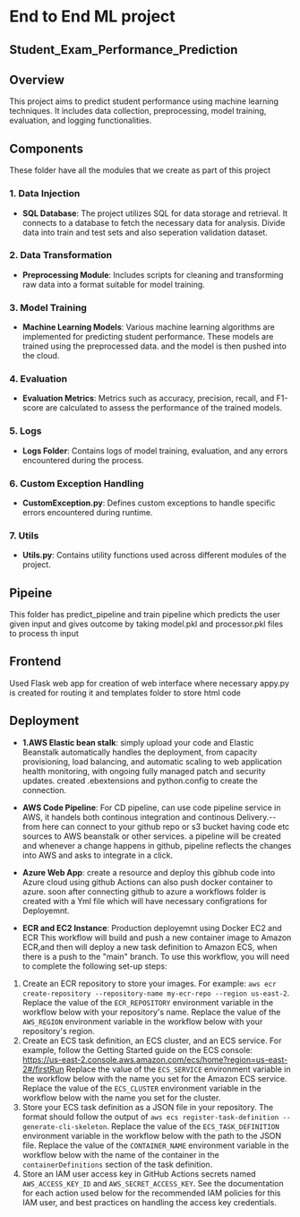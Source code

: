 # End to End ML project
##  Student_Exam_Performance_Prediction

## Overview
This project aims to predict student performance using machine learning techniques. It includes data collection, preprocessing, model training, evaluation, and logging functionalities.

## Components
These folder have all the modules that we create as part of this project
### 1. Data Injection
- **SQL Database**: The project utilizes SQL for data storage and retrieval. It connects to a database to fetch the necessary data for analysis. Divide data into train and test sets and also seperation validation dataset.
### 2. Data Transformation
- **Preprocessing Module**: Includes scripts for cleaning and transforming raw data into a format suitable for model training.
### 3. Model Training
- **Machine Learning Models**: Various machine learning algorithms are implemented for predicting student performance. These models are trained using the preprocessed data. and the model is then pushed into the cloud.
### 4. Evaluation
- **Evaluation Metrics**: Metrics such as accuracy, precision, recall, and F1-score are calculated to assess the performance of the trained models.
### 5. Logs
- **Logs Folder**: Contains logs of model training, evaluation, and any errors encountered during the process.
### 6. Custom Exception Handling
- **CustomException.py**: Defines custom exceptions to handle specific errors encountered during runtime.
### 7. Utils
- **Utils.py**: Contains utility functions used across different modules of the project.

## Pipeine 
This folder has predict_pipeline and train pipeline which predicts the user given input and gives outcome by taking model.pkl and processor.pkl files to process th input

## Frontend
Used Flask web app for creation of web interface where necessary appy.py is created for routing it and templates folder to store html code

## Deployment
- **1.AWS Elastic bean stalk**: simply upload your code and Elastic Beanstalk automatically handles the deployment, from capacity provisioning, load balancing, and automatic scaling to web application health monitoring, with ongoing fully managed patch and security updates.
created .ebextensions and python.config to create the connection.

- **AWS Code Pipeline**: For CD pipeline, can use code pipeline service in AWS, it handels both continous integration and continous Delivery.--from here can connect to your github repo or s3 bucket having code etc sources to AWS beanstalk or other services.
a pipeline will be created and whenever a change happens in github, pipeline reflects the changes into AWS and asks to integrate in a click.

- **Azure Web App**: create a resource and deploy this gibhub code into Azure cloud using github Actions can  also push docker container to azure. soon after connecting github to azure a workflows folder is created with a Yml file which will have necessary configrations for Deployemnt.

- **ECR and EC2 Instance**: Production deployemnt using Docker EC2 and ECR
 This workflow will build and push a new container image to Amazon ECR,and then will deploy a new task definition to Amazon ECS, when there is a push to the "main" branch.
To use this workflow, you will need to complete the following set-up steps:
1. Create an ECR repository to store your images.
For example: `aws ecr create-repository --repository-name my-ecr-repo --region us-east-2`.
Replace the value of the `ECR_REPOSITORY` environment variable in the workflow below with your repository's name.
Replace the value of the `AWS_REGION` environment variable in the workflow below with your repository's region.
2. Create an ECS task definition, an ECS cluster, and an ECS service.
For example, follow the Getting Started guide on the ECS console:
https://us-east-2.console.aws.amazon.com/ecs/home?region=us-east-2#/firstRun
Replace the value of the `ECS_SERVICE` environment variable in the workflow below with the name you set for the Amazon ECS service.
Replace the value of the `ECS_CLUSTER` environment variable in the workflow below with the name you set for the cluster.
3. Store your ECS task definition as a JSON file in your repository.
The format should follow the output of `aws ecs register-task-definition --generate-cli-skeleton`.
Replace the value of the `ECS_TASK_DEFINITION` environment variable in the workflow below with the path to the JSON file.
Replace the value of the `CONTAINER_NAME` environment variable in the workflow below with the name of the container
in the `containerDefinitions` section of the task definition.
4. Store an IAM user access key in GitHub Actions secrets named `AWS_ACCESS_KEY_ID` and `AWS_SECRET_ACCESS_KEY`.
See the documentation for each action used below for the recommended IAM policies for this IAM user,
and best practices on handling the access key credentials.






